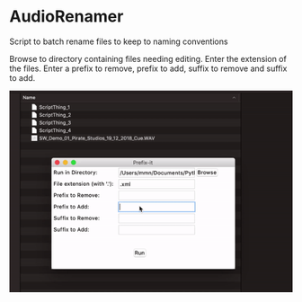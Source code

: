 # AudioRenamer
Script to batch rename files to keep to naming conventions

Browse to directory containing files needing editing.
Enter the extension of the files.
Enter a prefix to remove, prefix to add, suffix to remove and suffix to add.

![](PrefixerDemo.gif)
